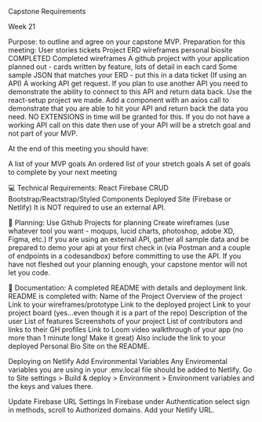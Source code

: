 Capstone Requirements

 Week 21

Purpose: to outline and agree on your capstone MVP.
Preparation for this meeting:
User stories
tickets
Project ERD
wireframes
personal biosite COMPLETED
Completed wireframes
A github project with your application planned out - cards written by feature, lots of detail in each card
Some sample JSON that matches your ERD - put this in a data ticket
(If using an API) A working API get request. If you plan to use another API you need to demonstrate the ability to connect to this API and return data back. Use the react-setup project we made. Add a component with an axios call to demonstrate that you are able to hit your API and return back the data you need. NO EXTENSIONS in time will be granted for this. If you do not have a working API call on this date then use of your API will be a stretch goal and not part of your MVP.

At the end of this meeting you should have:

A list of your MVP goals
An ordered list of your stretch goals
A set of goals to complete by your next meeting

💻 Technical Requirements:
React
Firebase CRUD
Bootstrap/Reactstrap/Styled Components
Deployed Site (Firebase or Netlify)
It is NOT required to use an external API.

📅 Planning:
Use Github Projects for planning
Create wireframes (use whatever tool you want - moqups, lucid charts, photoshop, adobe XD, Figma, etc.)
If you are using an external API, gather all sample data and be prepared to demo your api at your first check in (via Postman and a couple of endpoints in a codesandbox) before committing to use the API.
If you have not fleshed out your planning enough, your capstone mentor will not let you code.

📄 Documentation:
A completed README with details and deployment link.
README is completed with:
Name of the Project
Overview of the project
Link to your wireframes/prototype
Link to the deployed project
Link to your project board (yes...even though it is a part of the repo)
Description of the user
List of features
Screenshots of your project
List of contributors and links to their GH profiles
Link to Loom video walkthrough of your app (no more than 1 minute long! Make it great)
Also include the link to your deployed Personal Bio Site on the README.

Deploying on Netlify
Add Environmental Variables 
Any Enviromental variables you are using in your .env.local file should be added to Netlify.
Go to Site settings > Build & deploy > Environment > Environment variables and the keys and values there.

Update Firebase URL Settings
In Firebase under Authentication select sign in methods, scroll to Authorized domains. Add your Netlify URL.